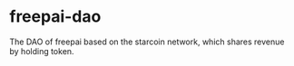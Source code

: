 # freepai-dao
The DAO of freepai based on the starcoin network, which shares revenue by holding token.
